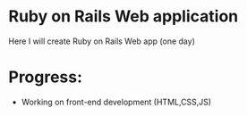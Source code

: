 # Ruby on Rails Web application

Here I will create Ruby on Rails Web app (one day)

# Progress:
  - Working on front-end development (HTML,CSS,JS)
